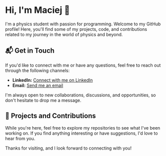 # Hi, I'm Maciej 👋

I'm a physics student with passion for programming. Welcome to my GitHub profile! Here, you'll find some of my projects, code, and contributions related to my journey in the world of physics and beyond.

## 📬 Get in Touch

If you'd like to connect with me or have any questions, feel free to reach out through the following channels:

- **LinkedIn:** [Connect with me on LinkedIn](https://www.linkedin.com/in/maciej-kurowski-581b26273/)
- **Email:** [Send me an email](mailto:kurowskimaciej11@gmail.com)

I'm always open to new collaborations, discussions, and opportunities, so don't hesitate to drop me a message.

## 🌟 Projects and Contributions

While you're here, feel free to explore my repositories to see what I've been working on. If you find anything interesting or have suggestions, I'd love to hear from you.

Thanks for visiting, and I look forward to connecting with you!
